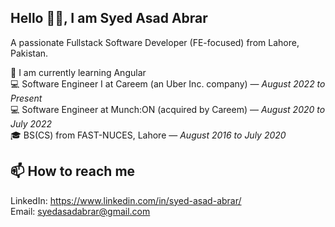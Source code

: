 ## Hello 👋🏻, I am Syed Asad Abrar

A passionate Fullstack Software Developer (FE-focused) from Lahore, Pakistan.

🌱 I am currently learning Angular   
💻 Software Engineer I at Careem (an Uber Inc. company) — *August 2022 to Present*   
💻 Software Engineer at Munch:ON (acquired by Careem) — *August 2020 to July 2022*   
🎓 BS(CS) from FAST-NUCES, Lahore — *August 2016 to July 2020*   

## 📫 How to reach me
LinkedIn: https://www.linkedin.com/in/syed-asad-abrar/   
Email: syedasadabrar@gmail.com
